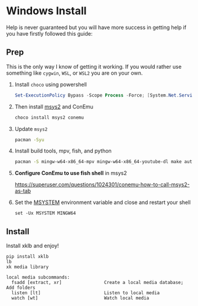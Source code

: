 # Windows Install

Help is never guaranteed but you will have more success in getting help if you have firstly followed this guide:

## Prep

This is the only way I know of getting it working. If you would rather use something like `cygwin`, `WSL`, or `WSL2` you are on your own.

1. Install `choco` using powershell

    ```powershell
    Set-ExecutionPolicy Bypass -Scope Process -Force; [System.Net.ServicePointManager]::SecurityProtocol = [System.Net.ServicePointManager]::SecurityProtocol -bor 3072; iex ((New-Object System.Net.WebClient).DownloadString('https://community.chocolatey.org/install.ps1'))
    ```

2. Then install [msys2](https://www.msys2.org/) and ConEmu

    ```powershell
    choco install msys2 conemu
    ```

3. Update `msys2`

    ```bash
    pacman -Syu
    ```

4. Install build tools, mpv, fish, and python

    ```bash
    pacman -S mingw-w64-x86_64-mpv mingw-w64-x86_64-youtube-dl make automake python-pip python-wheel fish
    ```

5. **Configure ConEmu to use fish shell** in msys2

    https://superuser.com/questions/1024301/conemu-how-to-call-msys2-as-tab

6. Set the [MSYSTEM](https://www.msys2.org/docs/environments/) environment variable and close and restart your shell

    ```fish
    set -Ux MSYSTEM MINGW64
    ```

## Install

Install xklb and enjoy!

```fish
pip install xklb
lb
xk media library

local media subcommands:
  fsadd [extract, xr]                Create a local media database; Add folders
  listen [lt]                        Listen to local media
  watch [wt]                         Watch local media
```
